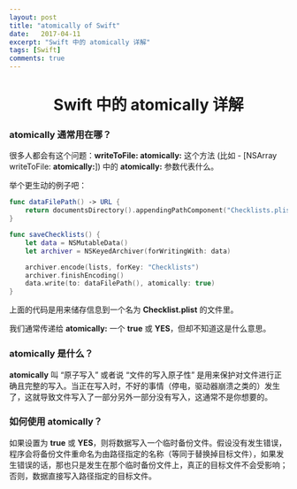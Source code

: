 ```yaml
---
layout: post
title: "atomically of Swift"
date:   2017-04-11
excerpt: "Swift 中的 atomically 详解"
tags: [Swift]
comments: true
---
```


<center><h1>Swift 中的 atomically 详解</h1></center>

### atomically 通常用在哪？

很多人都会有这个问题：**writeToFile: atomically:** 这个方法 (比如 - [NSArray writeToFile: **atomically:**]) 中的 **atomically:** 参数代表什么。

举个更生动的例子吧：

```swift
func dataFilePath() -> URL { 
	return documentsDirectory().appendingPathComponent("Checklists.plist")
}

func saveChecklists() {
	let data = NSMutableData() 
	let archiver = NSKeyedArchiver(forWritingWith: data)

	archiver.encode(lists, forKey: "Checklists")
	archiver.finishEncoding()
	data.write(to: dataFilePath(), atomically: true)
}
```

上面的代码是用来储存信息到一个名为 **Checklist.plist** 的文件里。

我们通常传递给 **atomically:** 一个 **true** 或 **YES**，但却不知道这是什么意思。

### atomically 是什么？

**atomically** 叫 “原子写入” 或者说 “文件的写入原子性” 是用来保护对文件进行正确且完整的写入。当正在写入时，不好的事情（停电，驱动器崩溃之类的）发生了，这就导致文件写入了一部分另外一部分没有写入，这通常不是你想要的。

### 如何使用 atomically？

如果设置为 **true** 或 **YES**，则将数据写入一个临时备份文件。假设没有发生错误，程序会将备份文件重命名为由路径指定的名称（等同于替换掉目标文件），如果发生错误的话，那也只是发生在那个临时备份文件上，真正的目标文件不会受影响；否则，数据直接写入路径指定的目标文件。